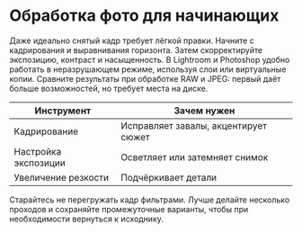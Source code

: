 # Обработка фото для начинающих

Даже идеально снятый кадр требует лёгкой правки. Начните с кадрирования и выравнивания горизонта. Затем скорректируйте экспозицию, контраст и насыщенность. В Lightroom и Photoshop удобно работать в неразрушающем режиме, используя слои или виртуальные копии. Сравните результаты при обработке RAW и JPEG: первый даёт больше возможностей, но требует места на диске.

| Инструмент | Зачем нужен |
| --- | --- |
| Кадрирование | Исправляет завалы, акцентирует сюжет |
| Настройка экспозиции | Осветляет или затемняет снимок |
| Увеличение резкости | Подчёркивает детали |

Старайтесь не перегружать кадр фильтрами. Лучше делайте несколько проходов и сохраняйте промежуточные варианты, чтобы при необходимости вернуться к исходнику. 
